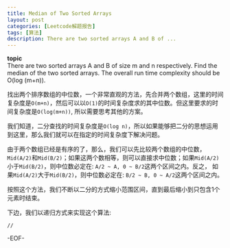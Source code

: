 ```yaml
---
title: Median of Two Sorted Arrays
layout: post
categories: [Leetcode解题报告]
tags: [算法]
description: There are two sorted arrays A and B of ...
---
```


**topic**  
There are two sorted arrays A and B of size m and n respectively. Find the median of the two sorted arrays. The overall run time complexity should be O(log (m+n)).

找出两个排序数组的中位数，一个非常直观的方法，先合并两个数组，这里的时间复杂度是`O(m+n)`，然后可以以`O(1)`的时间复杂度求的其中位数。但这里要求的时间复杂度是`O(log(m+n))`, 所以需要思考其他的方案。

我们知道，二分查找的时间复杂度是`O(log n)`，所以如果能够把二分的思想运用到这里，那么我们就可以在指定的时间复杂度下解决问题。  

由于两个数组已经是有序的了，那么，我们可以先比较两个数组的中位数， `Mid(A/2)`和`Mid(B/2)`；如果这两个数相等，则可以直接求中位数；如果`Mid(A/2)`小于`Mid(B/2)`，则中位数必定在: `A/2 ~ A, 0 ~ B/2`这两个区间之内。反之， 如果`Mid(A/2)`大于`Mid(B/2)`，则中位数必定在: `B/2 ~ B, 0 ~ A/2`这两个区间之内。  

按照这个方法，我们不断以二分的方式缩小范围区间，直到最后缩小到只包含1个元素时结束。

下边，我们以递归方式来实现这个算法:

	//
	

-EOF-